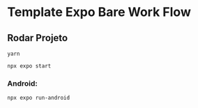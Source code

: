 # Template Expo Bare Work Flow

## Rodar Projeto
```
yarn
```

```
npx expo start
```

### Android:
```
npx expo run-android
```

